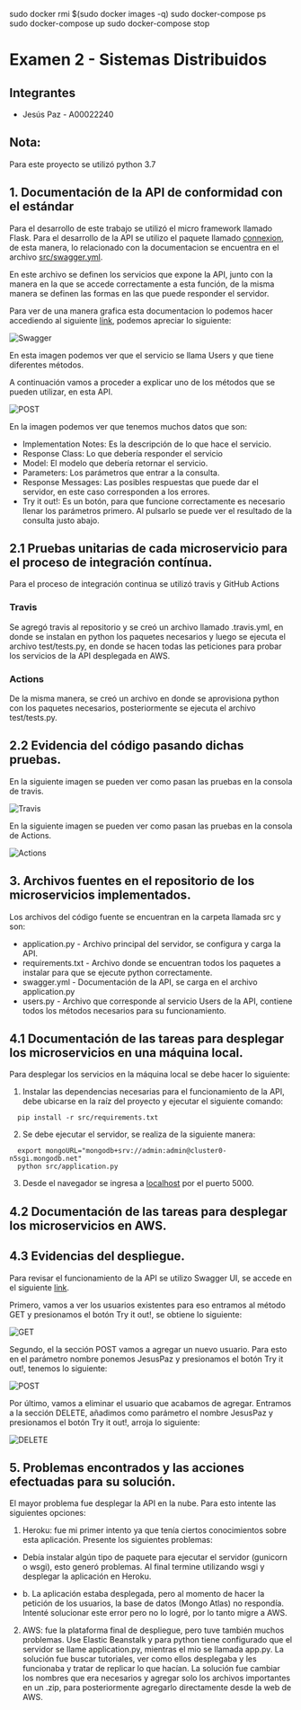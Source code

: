 sudo docker rmi $(sudo docker images -q)
sudo docker-compose ps  
sudo docker-compose up
sudo docker-compose stop

# Examen 2 - Sistemas Distribuidos
## Integrantes
- Jesús Paz - A00022240

## Nota:
Para este proyecto se utilizó python 3.7


## 1. Documentación de la API de conformidad con el estándar

Para el desarrollo de este trabajo se utilizó el micro framework llamado Flask. Para el desarrollo de la API se utilizo el paquete llamado [connexion](https://connexion.readthedocs.io/en/latest/quickstart.html), de esta manera, lo relacionado con la documentacion se encuentra en el archivo [src/swagger.yml](https://github.com/JesusPaz/sd-midterm2/tree/master/src/swagger.yml). 

En este archivo se definen los servicios que expone la API, junto con la manera en la que se accede correctamente a esta función, de la misma manera se definen las formas en las que puede responder el servidor.

Para ver de una manera grafica esta documentacion lo podemos hacer accediendo al siguiente [link](http://apiflask-env.uuhyrnua83.us-east-2.elasticbeanstalk.com/ui/), podemos apreciar lo siguiente:

![Swagger](/images/ui-docs-api.png)

En esta imagen podemos ver que el servicio se llama Users y que tiene diferentes métodos.

A continuación vamos a proceder a explicar uno de los métodos que se pueden utilizar, en esta API.

![POST](/images/POST-des.png)

En la imagen podemos ver que tenemos muchos datos que son:
* Implementation Notes: Es la descripción de lo que hace el servicio.
* Response Class: Lo que debería responder el servicio
* Model: El modelo que debería retornar el servicio.
* Parameters: Los parámetros que entrar a la consulta.
* Response Messages: Las posibles respuestas que puede dar el servidor, en este caso corresponden a los errores.
* Try it out!: Es un botón, para que funcione correctamente es necesario llenar los parámetros primero. Al pulsarlo se puede ver el resultado de la consulta justo abajo.


## 2.1 Pruebas unitarias de cada microservicio para el proceso de integración contínua. 

Para el proceso de integración continua se utilizó travis y GitHub Actions

### Travis

Se agregó travis al repositorio y se creó un archivo llamado .travis.yml, en donde se instalan en python los paquetes necesarios y luego se ejecuta el archivo test/tests.py, en donde se hacen todas las peticiones para probar los servicios de la API desplegada en AWS.

### Actions

De la misma manera, se creó un archivo en donde se aprovisiona python con los paquetes necesarios, posteriormente se ejecuta el archivo test/tests.py.


## 2.2 Evidencia del código pasando dichas pruebas.

En la siguiente imagen se pueden ver como pasan las pruebas en la consola de travis.

![Travis](/images/travis.png)

En la siguiente imagen se pueden ver como pasan las pruebas en la consola de Actions.

![Actions](/images/actions.png)

## 3. Archivos fuentes en el repositorio de los microservicios implementados.

Los archivos del código fuente se encuentran en la carpeta llamada src y son:
* application.py - Archivo principal del servidor, se configura y carga la API.
* requirements.txt - Archivo donde se encuentran todos los paquetes a instalar para que se ejecute python correctamente.
* swagger.yml - Documentación de la API, se carga en el archivo application.py
* users.py - Archivo que corresponde al servicio Users de la API, contiene todos los métodos necesarios para su funcionamiento.

## 4.1 Documentación de las tareas para desplegar los microservicios en una máquina local.

Para desplegar los servicios en la máquina local se debe hacer lo siguiente:
  1. Instalar las dependencias necesarias para el funcionamiento de la API, debe ubicarse en la raíz del proyecto y ejecutar el siguiente comando:
  ~~~
    pip install -r src/requirements.txt
  ~~~
  2. Se debe ejecutar el servidor, se realiza de la siguiente manera:
  ~~~
    export mongoURL="mongodb+srv://admin:admin@cluster0-n5sgi.mongodb.net"
    python src/application.py
  ~~~
  3. Desde el navegador se ingresa a [localhost](http://localhost:5000) por el puerto 5000.
  

## 4.2 Documentación de las tareas para desplegar los microservicios en AWS.

## 4.3 Evidencias del despliegue.

Para revisar el funcionamiento de la API se utilizo Swagger UI, se accede en el siguiente [link](apiflask-env.uuhyrnua83.us-east-2.elasticbeanstalk.com/ui).

Primero, vamos a ver los usuarios existentes para eso entramos al método GET y presionamos el botón Try it out!, se obtiene lo siguiente:

![GET](/images/GET-Tst.png)

Segundo, el la sección POST vamos a agregar un nuevo usuario. Para esto en el parámetro nombre ponemos JesusPaz y presionamos el botón Try it out!, tenemos lo siguiente:

![POST](/images/POST-Jesus.png)

Por último,  vamos a eliminar el usuario que acabamos de agregar. Entramos a la sección DELETE, añadimos como parámetro el nombre JesusPaz y presionamos el botón Try it out!, arroja lo siguiente:

![DELETE](/images/DELETE-Jesus.png)

## 5. Problemas encontrados y las acciones efectuadas para su solución.

El mayor problema fue desplegar la API en la nube. Para esto intente las siguientes opciones:

1. Heroku: fue mi primer intento ya que tenía ciertos conocimientos sobre esta aplicación. Presente los siguientes problemas:

  * Debía instalar algún tipo de paquete para ejecutar el servidor (gunicorn o wsgi), esto generó problemas. Al final termine utilizando wsgi y desplegar la aplicación en Heroku.

  * b. La aplicación estaba desplegada, pero al momento de hacer la petición de los usuarios, la base de datos (Mongo Atlas) no respondía. Intenté solucionar este error pero no lo logré, por lo tanto migre a AWS.
    
2. AWS: fue la plataforma final de despliegue, pero tuve también muchos problemas. Use Elastic Beanstalk y para python    tiene configurado que el servidor se llame application.py, mientras el mio se llamada app.py. La solución fue buscar tutoriales, ver como ellos desplegaba y les funcionaba y tratar de replicar lo que hacían. La solución fue cambiar los nombres que era necesarios y agregar solo los archivos importantes en un .zip, para posteriormente agregarlo directamente desde la web de AWS.
